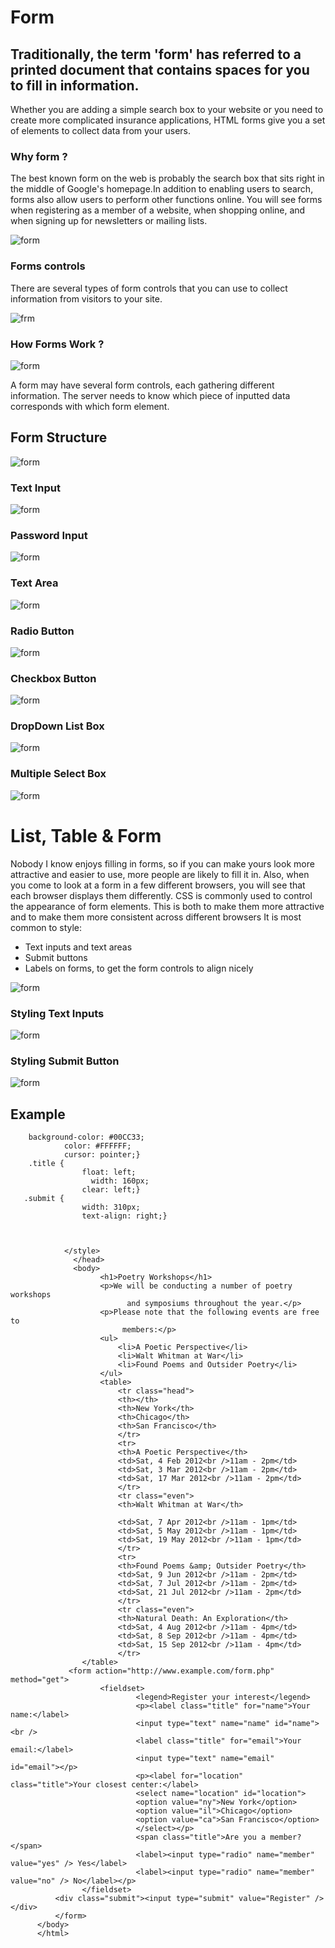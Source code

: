 
# Form 

## Traditionally, the term 'form' has referred to a printed document that contains spaces for you to fill in information.

Whether you are adding a simple search box to your website or you need to create more complicated insurance applications, HTML forms give you a set of elements to collect data from your users.

### Why form ?

The best known form on the web is probably the search box that sits right in the middle of Google's homepage.In addition to enabling users to search, forms also allow users to perform other functions online. You will see forms when registering as a member of a website, when shopping online, and when signing up for newsletters or mailing lists.

![form](fo.png)

### Forms controls 

There are several types of form controls that you can use to collect information from visitors to your site.


![frm](for.png)


### How Forms Work ?



![form](work.png)




A form may have several form controls, each gathering different information. The server needs to know which piece of inputted data corresponds with which form element.


## Form Structure

![form](fors.png)


### Text Input

![form](text.png)



### Password Input

![form](fpass.png)



### Text Area

![form](area.png)


### Radio Button

![form](rad.png)



### Checkbox Button

![form](che.png)



### DropDown List Box

![form](dro.png)



### Multiple Select Box


![form](mul.png)





# List, Table & Form 

Nobody I know enjoys filling in forms, so if you can make yours look more attractive and easier to use, more people are likely to fill it in. Also, when you come to look at a form in a few different browsers, you will see that
each browser displays them differently.
CSS is commonly used to control the appearance of form elements. This is both to make them more attractive and to make them more consistent across different browsers It is most common to style:

- Text inputs and text areas
- Submit buttons
- Labels on forms, to get the form controls to align nicely


![form](fs.png)



### Styling Text Inputs


![form](fos.png)



### Styling Submit Button

![form](fsu.png)



## Example 


        background-color: #00CC33;
                color: #FFFFFF;
                cursor: pointer;}
        .title {
                    float: left;
                      width: 160px;
                    clear: left;}
       .submit {
                    width: 310px;
                    text-align: right;}
                    
                    
                    
                </style>
                  </head>
                  <body>
                        <h1>Poetry Workshops</h1>
                        <p>We will be conducting a number of poetry workshops
                              and symposiums throughout the year.</p>
                        <p>Please note that the following events are free to
                             members:</p>
                        <ul>
                            <li>A Poetic Perspective</li>
                            <li>Walt Whitman at War</li>
                            <li>Found Poems and Outsider Poetry</li>
                        </ul>
                        <table>
                            <tr class="head">
                            <th></th>
                            <th>New York</th>
                            <th>Chicago</th>
                            <th>San Francisco</th>
                            </tr>
                            <tr>
                            <th>A Poetic Perspective</th>
                            <td>Sat, 4 Feb 2012<br />11am - 2pm</td>
                            <td>Sat, 3 Mar 2012<br />11am - 2pm</td>
                            <td>Sat, 17 Mar 2012<br />11am - 2pm</td>
                            </tr>
                            <tr class="even">
                            <th>Walt Whitman at War</th>
                            
                            <td>Sat, 7 Apr 2012<br />11am - 1pm</td>
                            <td>Sat, 5 May 2012<br />11am - 1pm</td>
                            <td>Sat, 19 May 2012<br />11am - 1pm</td>
                            </tr>
                            <tr>
                            <th>Found Poems &amp; Outsider Poetry</th>
                            <td>Sat, 9 Jun 2012<br />11am - 2pm</td>
                            <td>Sat, 7 Jul 2012<br />11am - 2pm</td>
                            <td>Sat, 21 Jul 2012<br />11am - 2pm</td>
                            </tr>
                            <tr class="even">
                            <th>Natural Death: An Exploration</th>
                            <td>Sat, 4 Aug 2012<br />11am - 4pm</td>
                            <td>Sat, 8 Sep 2012<br />11am - 4pm</td>
                            <td>Sat, 15 Sep 2012<br />11am - 4pm</td>
                            </tr>
                    </table>
                 <form action="http://www.example.com/form.php" method="get">
                        <fieldset>
                                <legend>Register your interest</legend>
                                <p><label class="title" for="name">Your name:</label>
                                <input type="text" name="name" id="name"><br />
                                <label class="title" for="email">Your email:</label>
                                <input type="text" name="email" id="email"></p>
                                <p><label for="location" class="title">Your closest center:</label>
                                <select name="location" id="location">
                                <option value="ny">New York</option>
                                <option value="il">Chicago</option>
                                <option value="ca">San Francisco</option>
                                </select></p>
                                <span class="title">Are you a member?</span>
                                <label><input type="radio" name="member" value="yes" /> Yes</label>
                                <label><input type="radio" name="member" value="no" /> No</label></p>
                    </fieldset>
              <div class="submit"><input type="submit" value="Register" /></div>
              </form>
          </body>
          </html>
          
          
          
          
          




